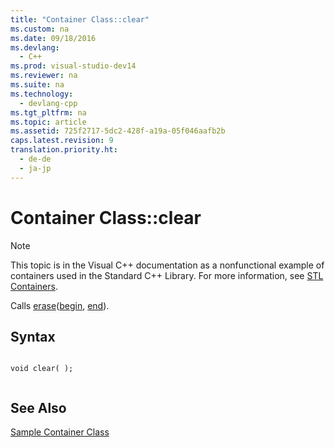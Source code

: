 ```yaml
---
title: "Container Class::clear"
ms.custom: na
ms.date: 09/18/2016
ms.devlang: 
  - C++
ms.prod: visual-studio-dev14
ms.reviewer: na
ms.suite: na
ms.technology: 
  - devlang-cpp
ms.tgt_pltfrm: na
ms.topic: article
ms.assetid: 725f2717-5dc2-428f-a19a-05f046aafb2b
caps.latest.revision: 9
translation.priority.ht: 
  - de-de
  - ja-jp
---
```

# Container Class::clear
> [!NOTE]
>  This topic is in the Visual C++ documentation as a nonfunctional example of containers used in the Standard C++ Library. For more information, see [STL Containers](../vs140/STL-Containers.md).  
  
 Calls [erase](../vs140/Container-Class--erase.md)([begin](../vs140/Container-Class--begin.md), [end](../vs140/Container-Class--end.md)).  
  
## Syntax  
  
```  
  
void clear( );  
  
```  
  
## See Also  
 [Sample Container Class](../vs140/Sample-Container-Class.md)
